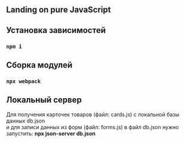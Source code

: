 ## Landing on pure JavaScript
## Установка зависимостей
### `npm i`
## Сборка модулей
### `npx webpack`
## Локальный сервер
Для получения карточек товаров (файл: cards.js) с локальной базы данных db.json<br>
и для записи данных из форм (файл: forms.js) в файл db.json нужно запустить: **npx json-server db.json** 
